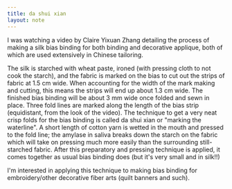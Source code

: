 ```yaml
---
title: da shui xian
layout: note
---
```


I was watching a video by Claire Yixuan Zhang detailing the process of making a silk bias binding for both binding and decorative applique, both of which are used extensively in Chinese tailoring. 

The silk is starched with wheat paste, ironed (with pressing cloth to not cook the starch), and the fabric is marked on the bias to cut out the strips of fabric at 1.5 cm wide. When accounting for the width of the mark making and cutting, this means the strips will end up about 1.3 cm wide. The finished bias binding will be about 3 mm wide once folded and sewn in place. Three fold lines are marked along the length of the bias strip (equidistant, from the look of the video). The technique to get a very neat crisp folds for the bias binding is called da shui xian or "marking the waterline". A short length of cotton yarn is wetted in the mouth and pressed to the fold line; the amylase in saliva breaks down the starch on the fabric which will take on pressing much more easily than the surrounding still-starched fabric. After this preparatory and pressing technique is applied, it comes together as usual bias binding does (but it's very small and in silk!!)

I'm interested in applying this technique to making bias binding for embroidery/other decorative fiber arts (quilt banners and such). 